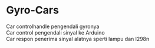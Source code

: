 # Gyro-Cars
Car controlhandle pengendali gyronya </br>
Car control pengendali sinyal ke Arduino </br>
Car respon penerima sinyal alatnya sperti lampu dan l298n </br>
